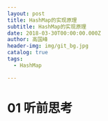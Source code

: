```yaml
---
layout: post
title: HashMap的实现原理
subtitle: HashMap的实现原理
date: 2018-03-30T00:00:00.000Z
author: 高国峰   
header-img: img/git_bg.jpg
catalog: true
tags:
  - HashMap

---
```



# 01 听前思考
